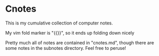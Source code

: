 # Cnotes

This is my cumulative collection of computer notes.

My vim fold marker is "{{}}", so it ends up folding down nicely

Pretty much all of notes are contained in "cnotes.md", though there are some notes in the subnotes directory. Feel free to peruse!
